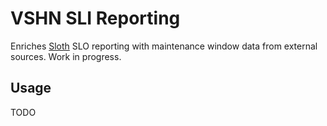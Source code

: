 # VSHN SLI Reporting

Enriches [Sloth](https://github.com/slok/sloth) SLO reporting with maintenance window data from external sources. Work in progress.

## Usage

TODO
